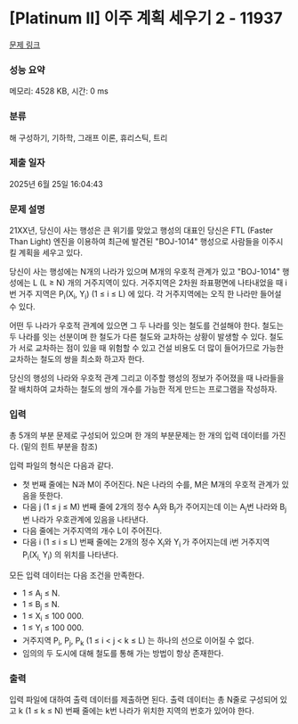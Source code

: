 # [Platinum II] 이주 계획 세우기 2 - 11937 

[문제 링크](https://www.acmicpc.net/problem/11937) 

### 성능 요약

메모리: 4528 KB, 시간: 0 ms

### 분류

해 구성하기, 기하학, 그래프 이론, 휴리스틱, 트리

### 제출 일자

2025년 6월 25일 16:04:43

### 문제 설명

<p>21XX년, 당신이 사는 행성은 큰 위기를 맞았고 행성의 대표인 당신은 FTL (Faster Than Light) 엔진을 이용하여 최근에 발견된 "BOJ-1014" 행성으로 사람들을 이주시킬 계획을 세우고 있다.</p>

<p>당신이 사는 행성에는 N개의 나라가 있으며 M개의 우호적 관계가 있고 "BOJ-1014" 행성에는 L (L ≥ N) 개의 거주지역이 있다. 거주지역은 2차원 좌표평면에 나타내었을 때 i번 거주 지역은 P<sub>i</sub>(X<sub>i</sub>, Y<sub>i</sub>) (1 ≤ i ≤ L) 에 있다. 각 거주지역에는 오직 한 나라만 들어설 수 있다.</p>

<p>어떤 두 나라가 우호적 관계에 있으면 그 두 나라를 잇는 철도를 건설해야 한다. 철도는 두 나라를 잇는 선분이며 한 철도가 다른 철도와 교차하는 상황이 발생할 수 있다. 철도가 서로 교차하는 점이 있을 때 위험할 수 있고 건설 비용도 더 많이 들어가므로 가능한 교차하는 철도의 쌍을 최소화 하고자 한다.</p>

<p>당신의 행성의 나라와 우호적 관계 그리고 이주할 행성의 정보가 주어졌을 때 나라들을 잘 배치하여 교차하는 철도의 쌍의 개수를 가능한 적게 만드는 프로그램을 작성하자.</p>

### 입력 

 <p>총 5개의 부분 문제로 구성되어 있으며 한 개의 부분문제는 한 개의 입력 데이터를 가진다. (밑의 힌트 부분을 참조)</p>

<p>입력 파일의 형식은 다음과 같다.</p>

<ul>
	<li>첫 번째 줄에는 N과 M이 주어진다. N은 나라의 수를, M은 M개의 우호적 관계가 있음을 뜻한다.</li>
	<li>다음 j (1 ≤ j ≤ M) 번째 줄에 2개의 정수 A<sub>j</sub>와 B<sub>j</sub>가 주어지는데 이는 A<sub>j</sub>번 나라와 B<sub>j</sub>번 나라가 우호관계에 있음을 나타낸다.</li>
	<li>다음 줄에는 거주지역의 개수 L이 주어진다.</li>
	<li>다음 i (1 ≤ i ≤ L) 번째 줄에는 2개의 정수 X<sub>i</sub>와 Y<sub>i </sub>가 주어지는데 i번 거주지역 P<sub>i</sub>(X<sub>i, </sub>Y<sub>i</sub>) 의 위치를 나타낸다. </li>
</ul>

<p>모든 입력 데이터는 다음 조건을 만족한다.</p>

<ul>
	<li>1 ≤ A<sub>j</sub> ≤ N.</li>
	<li>1 ≤ B<sub>j</sub> ≤ N.</li>
	<li>1 ≤ X<sub>i</sub> ≤ 100 000.</li>
	<li>1 ≤ Y<sub>i</sub> ≤ 100 000.</li>
	<li>거주지역 P<sub>i</sub>, P<sub>j</sub>, P<sub>k</sub> (1 ≤ i < j < k ≤ L) 는 하나의 선으로 이어질 수 없다.</li>
	<li>임의의 두 도시에 대해 철도를 통해 가는 방법이 항상 존재한다. </li>
</ul>

### 출력 

 <p>입력 파일에 대하여 출력 데이터를 제출하면 된다. 출력 데이터는 총 N줄로 구성되어 있고 k (1 ≤ k ≤ N) 번째 줄에는 k번 나라가 위치한 지역의 번호가 있어야 한다.</p>


